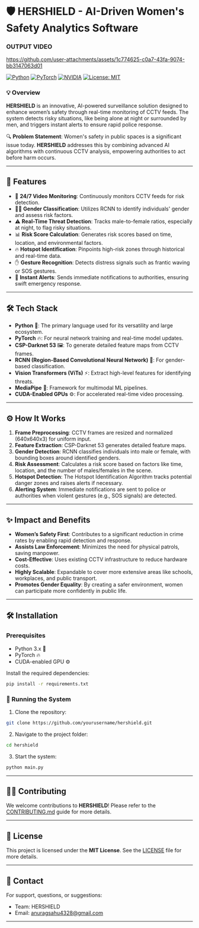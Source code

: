 # 🛡️ HERSHIELD - AI-Driven Women's Safety Analytics Software

### OUTPUT VIDEO



https://github.com/user-attachments/assets/1c774625-c0a7-43fa-9074-bb3147063d01


[![Python](https://img.shields.io/badge/Python-3.8+-blue.svg)](https://www.python.org/downloads/) 
[![PyTorch](https://img.shields.io/badge/PyTorch-1.8.0-orange.svg)](https://pytorch.org/)
[![NVIDIA](https://img.shields.io/badge/NVIDIA-GPU-green.svg)](https://www.nvidia.com/en-us/)
[![License: MIT](https://img.shields.io/badge/License-MIT-yellow.svg)](https://opensource.org/licenses/MIT)

### 💡 Overview
**HERSHIELD** is an innovative, AI-powered surveillance solution designed to enhance women’s safety through real-time monitoring of CCTV feeds. The system detects risky situations, like being alone at night or surrounded by men, and triggers instant alerts to ensure rapid police response. 

🔍 **Problem Statement**: Women's safety in public spaces is a significant issue today. **HERSHIELD** addresses this by combining advanced AI algorithms with continuous CCTV analysis, empowering authorities to act before harm occurs.

---

## 🚀 Features

- 🎥 **24/7 Video Monitoring**: Continuously monitors CCTV feeds for risk detection.
- 👩‍🦰 **Gender Classification**: Utilizes RCNN to identify individuals' gender and assess risk factors.
- ⚠️ **Real-Time Threat Detection**: Tracks male-to-female ratios, especially at night, to flag risky situations.
- 📊 **Risk Score Calculation**: Generates risk scores based on time, location, and environmental factors.
- 🔥 **Hotspot Identification**: Pinpoints high-risk zones through historical and real-time data.
- ✋ **Gesture Recognition**: Detects distress signals such as frantic waving or SOS gestures.
- 🚨 **Instant Alerts**: Sends immediate notifications to authorities, ensuring swift emergency response.

---

## 🛠️ Tech Stack

- **Python** 🐍: The primary language used for its versatility and large ecosystem.
- **PyTorch** 🔥: For neural network training and real-time model updates.
- **CSP-Darknet 53** 🖼️: To generate detailed feature maps from CCTV frames.
- **RCNN (Region-Based Convolutional Neural Network)** 👤: For gender-based classification.
- **Vision Transformers (ViTs)** ⚡: Extract high-level features for identifying threats.
- **MediaPipe** 🎥: Framework for multimodal ML pipelines.
- **CUDA-Enabled GPUs** ⚙️: For accelerated real-time video processing.

---

## ⚙️ How It Works

1. **Frame Preprocessing**: CCTV frames are resized and normalized (640x640x3) for uniform input.
2. **Feature Extraction**: CSP-Darknet 53 generates detailed feature maps.
3. **Gender Detection**: RCNN classifies individuals into male or female, with bounding boxes around identified genders.
4. **Risk Assessment**: Calculates a risk score based on factors like time, location, and the number of males/females in the scene.
5. **Hotspot Detection**: The Hotspot Identification Algorithm tracks potential danger zones and raises alerts if necessary.
6. **Alerting System**: Immediate notifications are sent to police or authorities when violent gestures (e.g., SOS signals) are detected.

---

## ✨ Impact and Benefits

- **Women’s Safety First**: Contributes to a significant reduction in crime rates by enabling rapid detection and response.
- **Assists Law Enforcement**: Minimizes the need for physical patrols, saving manpower.
- **Cost-Effective**: Uses existing CCTV infrastructure to reduce hardware costs.
- **Highly Scalable**: Expandable to cover more extensive areas like schools, workplaces, and public transport.
- **Promotes Gender Equality**: By creating a safer environment, women can participate more confidently in public life.

---

## 🛠️ Installation

### Prerequisites
- Python 3.x 🐍
- PyTorch 🔥
- CUDA-enabled GPU ⚙️

Install the required dependencies:

```bash
pip install -r requirements.txt
```

### 🚀 Running the System

1. Clone the repository:

```bash
git clone https://github.com/yourusername/hershield.git
```

2. Navigate to the project folder:

```bash
cd hershield
```

3. Start the system:

```bash
python main.py
```

---

## 👨‍💻 Contributing

We welcome contributions to **HERSHIELD**! Please refer to the [CONTRIBUTING.md](CONTRIBUTING.md) guide for more details.

---

## 📝 License

This project is licensed under the **MIT License**. See the [LICENSE](LICENSE) file for more details.

---

## 📧 Contact

For support, questions, or suggestions:

- Team: HERSHIELD
- Email: anuragsahu4328@gmail.com

---
